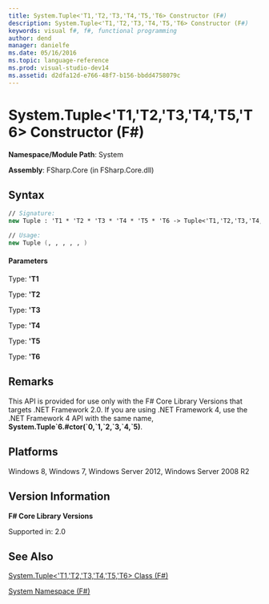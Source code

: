 ```yaml
---
title: System.Tuple<'T1,'T2,'T3,'T4,'T5,'T6> Constructor (F#)
description: System.Tuple<'T1,'T2,'T3,'T4,'T5,'T6> Constructor (F#)
keywords: visual f#, f#, functional programming
author: dend
manager: danielfe
ms.date: 05/16/2016
ms.topic: language-reference
ms.prod: visual-studio-dev14
ms.assetid: d2dfa12d-e766-48f7-b156-bbdd4758079c 
---
```


# System.Tuple<'T1,'T2,'T3,'T4,'T5,'T6> Constructor (F#)

**Namespace/Module Path**: System

**Assembly**: FSharp.Core (in FSharp.Core.dll)


## Syntax

```fsharp
// Signature:
new Tuple : 'T1 * 'T2 * 'T3 * 'T4 * 'T5 * 'T6 -> Tuple<'T1,'T2,'T3,'T4,'T5,'T6>

// Usage:
new Tuple (, , , , , )
```

#### Parameters
Type: **'T1**


Type: **'T2**


Type: **'T3**


Type: **'T4**


Type: **'T5**


Type: **'T6**




## Remarks
This API is provided for use only with the F# Core Library Versions that targets .NET Framework 2.0. If you are using .NET Framework 4, use the .NET Framework 4 API with the same name, **System.Tuple&#96;6.#ctor(&#96;0,&#96;1,&#96;2,&#96;3,&#96;4,&#96;5)**.


## Platforms
Windows 8, Windows 7, Windows Server 2012, Windows Server 2008 R2


## Version Information
**F# Core Library Versions**

Supported in: 2.0




## See Also
[System.Tuple&#60;'T1,'T2,'T3,'T4,'T5,'T6&#62; Class &#40;F&#35;&#41;](System.Tuple%5B%27T1%2C%27T2%2C%27T3%2C%27T4%2C%27T5%2C%27T6%5D-Class-%5BFSharp%5D.md)

[System Namespace &#40;F&#35;&#41;](System-Namespace-%5BFSharp%5D.md)

